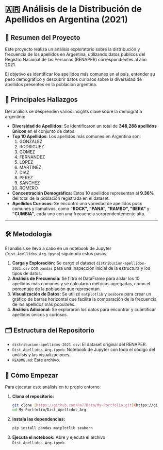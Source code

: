 # 🇦🇷 Análisis de la Distribución de Apellidos en Argentina (2021)

## 📜 Resumen del Proyecto

Este proyecto realiza un análisis exploratorio sobre la distribución y frecuencia de los apellidos en Argentina, utilizando datos públicos del Registro Nacional de las Personas (RENAPER) correspondientes al año 2021.

El objetivo es identificar los apellidos más comunes en el país, entender su peso demográfico y descubrir datos curiosos sobre la diversidad de apellidos presentes en la población argentina.

## 🚀 Principales Hallazgos

Del análisis se desprenden varios insights clave sobre la demografía argentina:

* **Diversidad de Apellidos:** Se identificaron un total de **348,288 apellidos únicos** en el conjunto de datos.
* **Top 10 Apellidos:** Los apellidos más comunes en Argentina son:
    1.  GONZALEZ
    2.  RODRIGUEZ
    3.  GOMEZ
    4.  FERNANDEZ
    5.  LOPEZ
    6.  MARTINEZ
    7.  DIAZ
    8.  PEREZ
    9.  SANCHEZ
    10. ROMERO
* **Concentración Demográfica:** Estos 10 apellidos representan al **9.36%** del total de la población registrada en el dataset.
* **Apellidos Curiosos:** Se encontró una variedad de apellidos poco comunes y llamativos, como **"ROCK", "PANA", "RAMBO", "BERA"** y **"CUMBIA"**, cada uno con una frecuencia sorprendentemente alta.

---

## 🛠️ Metodología

El análisis se llevó a cabo en un notebook de Jupyter (`Dist_Apellidos_Arg.ipynb`) siguiendo estos pasos:

1.  **Carga y Exploración:** Se cargó el dataset `distribucion-apellidos-2021.csv` con `pandas` para una inspección inicial de la estructura y los tipos de datos.
2.  **Análisis de Frecuencia:** Se filtró el DataFrame para aislar los 10 apellidos más comunes y se calcularon métricas agregadas, como el porcentaje de la población que representan.
3.  **Visualización de Datos:** Se utilizó `matplotlib` y `seaborn` para crear un gráfico de barras horizontal que facilita la comparación de la frecuencia de los apellidos más populares.
4.  **Análisis Adicional:** Se exploraron los datos para encontrar y cuantificar apellidos únicos y curiosos.

## 🗂️ Estructura del Repositorio

* `distribucion-apellidos-2021.csv`: El dataset original del RENAPER.
* `Dist_Apellidos_Arg.ipynb`: Notebook de Jupyter con todo el código del análisis y las visualizaciones.
* `README.md`: Este archivo.

## 🚀 Cómo Empezar

Para ejecutar este análisis en tu propio entorno:

1.  **Clona el repositorio:**
    ```bash
    git clone [https://github.com/Ra77Data/My-Portfolio.git](https://github.com/Ra77Data/My-Portfolio.git)
    cd My-Portfolio/Dist_Apellidos_Arg
    ```

2.  **Instala las dependencias:**
    ```bash
    pip install pandas matplotlib seaborn
    ```

3.  **Ejecuta el notebook:**
    Abre y ejecuta el archivo `Dist_Apellidos_Arg.ipynb`.
